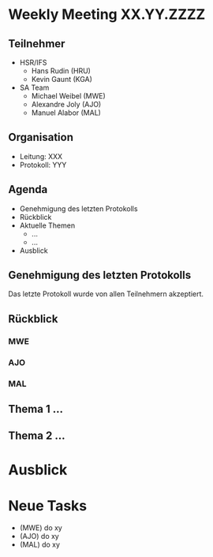 # Weekly Meeting XX.YY.ZZZZ

## Teilnehmer
* HSR/IFS
	- Hans Rudin (HRU)
	- Kevin Gaunt (KGA)
* SA Team
	- Michael Weibel (MWE)
	- Alexandre Joly (AJO)
	- Manuel Alabor (MAL)

## Organisation
* Leitung: XXX
* Protokoll: YYY


## Agenda
* Genehmigung des letzten Protokolls
* Rückblick
* Aktuelle Themen
	- ...
	- ...
* Ausblick

## Genehmigung des letzten Protokolls
Das letzte Protokoll wurde von allen Teilnehmern akzeptiert.

## Rückblick
### MWE

### AJO

### MAL


## Thema 1 ...

## Thema 2 ...



# Ausblick


# Neue Tasks
* (MWE) do xy
* (AJO) do xy
* (MAL) do xy